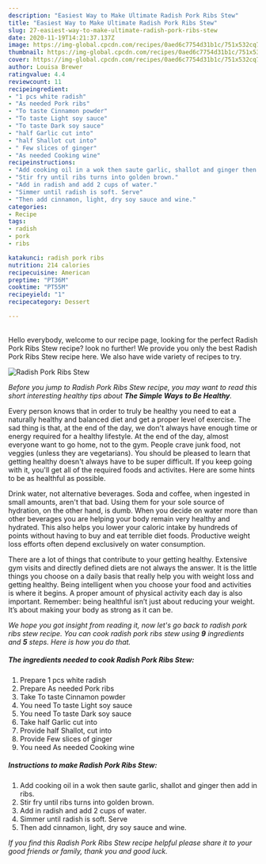 ```yaml
---
description: "Easiest Way to Make Ultimate Radish Pork Ribs Stew"
title: "Easiest Way to Make Ultimate Radish Pork Ribs Stew"
slug: 27-easiest-way-to-make-ultimate-radish-pork-ribs-stew
date: 2020-11-19T14:21:37.137Z
image: https://img-global.cpcdn.com/recipes/0aed6c7754d31b1c/751x532cq70/radish-pork-ribs-stew-recipe-main-photo.jpg
thumbnail: https://img-global.cpcdn.com/recipes/0aed6c7754d31b1c/751x532cq70/radish-pork-ribs-stew-recipe-main-photo.jpg
cover: https://img-global.cpcdn.com/recipes/0aed6c7754d31b1c/751x532cq70/radish-pork-ribs-stew-recipe-main-photo.jpg
author: Louisa Brewer
ratingvalue: 4.4
reviewcount: 11
recipeingredient:
- "1 pcs white radish"
- "As needed Pork ribs"
- "To taste Cinnamon powder"
- "To taste Light soy sauce"
- "To taste Dark soy sauce"
- "half Garlic cut into"
- "half Shallot cut into"
- " Few slices of ginger"
- "As needed Cooking wine"
recipeinstructions:
- "Add cooking oil in a wok then saute garlic, shallot and ginger then add in ribs."
- "Stir fry until ribs turns into golden brown."
- "Add in radish and add 2 cups of water."
- "Simmer until radish is soft. Serve"
- "Then add cinnamon, light, dry soy sauce and wine."
categories:
- Recipe
tags:
- radish
- pork
- ribs

katakunci: radish pork ribs 
nutrition: 214 calories
recipecuisine: American
preptime: "PT36M"
cooktime: "PT55M"
recipeyield: "1"
recipecategory: Dessert

---
```

<br>
Hello everybody, welcome to our recipe page, looking for the perfect Radish Pork Ribs Stew recipe? look no further! We provide you only the best Radish Pork Ribs Stew recipe here. We also have wide variety of recipes to try.
<br>


![Radish Pork Ribs Stew](https://img-global.cpcdn.com/recipes/0aed6c7754d31b1c/751x532cq70/radish-pork-ribs-stew-recipe-main-photo.jpg)

<i>Before you jump to Radish Pork Ribs Stew recipe, you may want to read this short interesting healthy tips about <strong>The Simple Ways to Be Healthy</strong>.</i>

Every person knows that in order to truly be healthy you need to eat a naturally healthy and balanced diet and get a proper level of exercise. The sad thing is that, at the end of the day, we don't always have enough time or energy required for a healthy lifestyle. At the end of the day, almost everyone want to go home, not to the gym. People crave junk food, not veggies (unless they are vegetarians). You should be pleased to learn that getting healthy doesn't always have to be super difficult. If you keep going with it, you'll get all of the required foods and activites. Here are some hints to be as healthful as possible.

Drink water, not alternative beverages. Soda and coffee, when ingested in small amounts, aren't that bad. Using them for your sole source of hydration, on the other hand, is dumb. When you decide on water more than other beverages you are helping your body remain very healthy and hydrated. This also helps you lower your caloric intake by hundreds of points without having to buy and eat terrible diet foods. Productive weight loss efforts often depend exclusively on water consumption.

There are a lot of things that contribute to your getting healthy. Extensive gym visits and directly defined diets are not always the answer. It is the little things you choose on a daily basis that really help you with weight loss and getting healthy. Being intelligent when you choose your food and activities is where it begins. A proper amount of physical activity each day is also important. Remember: being healthful isn’t just about reducing your weight. It’s about making your body as strong as it can be. 


<i>We hope you got insight from reading it, now let's go back to radish pork ribs stew recipe. You can cook radish pork ribs stew using <strong>9</strong> ingredients and <strong>5</strong> steps. Here is how you do that.
</i>

##### The ingredients needed to cook Radish Pork Ribs Stew:

1. Prepare 1 pcs white radish
1. Prepare As needed Pork ribs
1. Take To taste Cinnamon powder
1. You need To taste Light soy sauce
1. You need To taste Dark soy sauce
1. Take half Garlic cut into
1. Provide half Shallot, cut into
1. Provide  Few slices of ginger
1. You need As needed Cooking wine


##### Instructions to make Radish Pork Ribs Stew:

1. Add cooking oil in a wok then saute garlic, shallot and ginger then add in ribs.
1. Stir fry until ribs turns into golden brown.
1. Add in radish and add 2 cups of water.
1. Simmer until radish is soft. Serve
1. Then add cinnamon, light, dry soy sauce and wine.


<i>If you find this Radish Pork Ribs Stew recipe helpful please share it to your good friends or family, thank you and good luck.</i>
